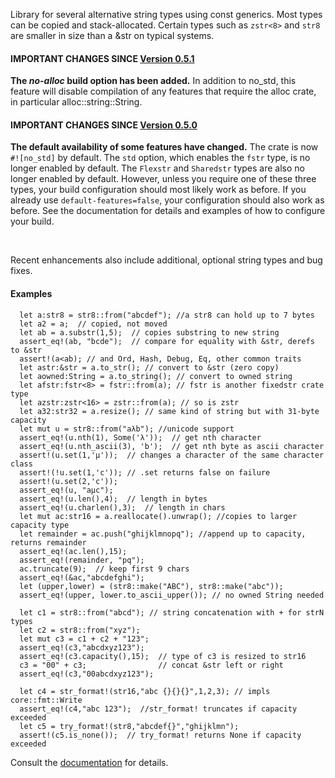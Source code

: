 Library for several alternative string types using const generics.
Most types can be copied and stack-allocated.  Certain types such as
`zstr<8>` and `str8` are smaller in size than a &str on typical
systems.

#### IMPORTANT CHANGES SINCE [Version 0.5.1](https://docs.rs/fixedstr/0.5.1/fixedstr/)

**The *no-alloc* build option has been added.**  In addition to no_std, this feature
will disable compilation of any features that require the alloc crate, in particular
alloc::string::String.

#### IMPORTANT CHANGES SINCE [Version 0.5.0](https://docs.rs/fixedstr/0.5.0/fixedstr/)

**The default availability of some features have changed.** The crate
is now `#![no_std]` by default.  The `std` option, which enables the
`fstr` type, is no longer enabled by default.  The `Flexstr` and
`Sharedstr` types are also no longer enabled by default.  However,
unless you require one of these three types, your build configuration
should most likely work as before.  If you already use
`default-features=false`, your configuration should also work as
before.  See the documentation for details and examples of how to
configure your build.

<br>

Recent enhancements also include additional, optional string types and bug fixes.

#### Examples
```
  let a:str8 = str8::from("abcdef"); //a str8 can hold up to 7 bytes
  let a2 = a;  // copied, not moved
  let ab = a.substr(1,5);  // copies substring to new string
  assert_eq!(ab, "bcde");  // compare for equality with &str, derefs to &str
  assert!(a<ab); // and Ord, Hash, Debug, Eq, other common traits
  let astr:&str = a.to_str(); // convert to &str (zero copy)
  let aowned:String = a.to_string(); // convert to owned string
  let afstr:fstr<8> = fstr::from(a); // fstr is another fixedstr crate type
  let azstr:zstr<16> = zstr::from(a); // so is zstr
  let a32:str32 = a.resize(); // same kind of string but with 31-byte capacity  
  let mut u = str8::from("aλb"); //unicode support
  assert_eq!(u.nth(1), Some('λ'));  // get nth character
  assert_eq!(u.nth_ascii(3), 'b');  // get nth byte as ascii character
  assert!(u.set(1,'μ'));  // changes a character of the same character class
  assert!(!u.set(1,'c')); // .set returns false on failure
  assert!(u.set(2,'c'));
  assert_eq!(u, "aμc");
  assert_eq!(u.len(),4);  // length in bytes
  assert_eq!(u.charlen(),3);  // length in chars
  let mut ac:str16 = a.reallocate().unwrap(); //copies to larger capacity type
  let remainder = ac.push("ghijklmnopq"); //append up to capacity, returns remainder
  assert_eq!(ac.len(),15);
  assert_eq!(remainder, "pq");
  ac.truncate(9);  // keep first 9 chars
  assert_eq!(&ac,"abcdefghi");
  let (upper,lower) = (str8::make("ABC"), str8::make("abc"));
  assert_eq!(upper, lower.to_ascii_upper()); // no owned String needed

  let c1 = str8::from("abcd"); // string concatenation with + for strN types  
  let c2 = str8::from("xyz");
  let mut c3 = c1 + c2 + "123";           
  assert_eq!(c3,"abcdxyz123");
  assert_eq!(c3.capacity(),15);  // type of c3 is resized to str16
  c3 = "00" + c3;                // concat &str left or right
  assert_eq!(c3,"00abcdxyz123");

  let c4 = str_format!(str16,"abc {}{}{}",1,2,3); // impls core::fmt::Write
  assert_eq!(c4,"abc 123");  //str_format! truncates if capacity exceeded
  let c5 = try_format!(str8,"abcdef{}","ghijklmn");
  assert!(c5.is_none());  // try_format! returns None if capacity exceeded
```

Consult the [documentation](https://docs.rs/fixedstr/latest/fixedstr/) for details.
